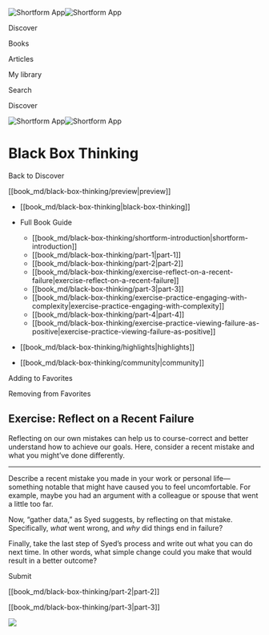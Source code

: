![Shortform App](/img/logo.36a2399e.svg)![Shortform App](/img/logo-dark.70c1b072.svg)

Discover

Books

Articles

My library

Search

Discover

![Shortform App](/img/logo.36a2399e.svg)![Shortform App](/img/logo-dark.70c1b072.svg)

# Black Box Thinking

Back to Discover

[[book_md/black-box-thinking/preview|preview]]

  * [[book_md/black-box-thinking|black-box-thinking]]
  * Full Book Guide

    * [[book_md/black-box-thinking/shortform-introduction|shortform-introduction]]
    * [[book_md/black-box-thinking/part-1|part-1]]
    * [[book_md/black-box-thinking/part-2|part-2]]
    * [[book_md/black-box-thinking/exercise-reflect-on-a-recent-failure|exercise-reflect-on-a-recent-failure]]
    * [[book_md/black-box-thinking/part-3|part-3]]
    * [[book_md/black-box-thinking/exercise-practice-engaging-with-complexity|exercise-practice-engaging-with-complexity]]
    * [[book_md/black-box-thinking/part-4|part-4]]
    * [[book_md/black-box-thinking/exercise-practice-viewing-failure-as-positive|exercise-practice-viewing-failure-as-positive]]
  * [[book_md/black-box-thinking/highlights|highlights]]
  * [[book_md/black-box-thinking/community|community]]



Adding to Favorites 

Removing from Favorites 

## Exercise: Reflect on a Recent Failure

Reflecting on our own mistakes can help us to course-correct and better understand how to achieve our goals. Here, consider a recent mistake and what you might’ve done differently.

* * *

Describe a recent mistake you made in your work or personal life—something notable that might have caused you to feel uncomfortable. For example, maybe you had an argument with a colleague or spouse that went a little too far.

Now, “gather data,” as Syed suggests, by reflecting on that mistake. Specifically, _what_ went wrong, and _why_ did things end in failure?

Finally, take the last step of Syed’s process and write out what you can do next time. In other words, what simple change could you make that would result in a better outcome?

Submit 

[[book_md/black-box-thinking/part-2|part-2]]

[[book_md/black-box-thinking/part-3|part-3]]

![](https://bat.bing.com/action/0?ti=56018282&Ver=2&mid=acf28843-04b5-4c73-b887-15410aa1d25d&sid=201ffde0635411ee902411d77b750559&vid=20202bf0635411ee9ac03f2e618b0b9f&vids=0&msclkid=N&pi=0&lg=en-US&sw=800&sh=600&sc=24&nwd=1&tl=Shortform%20%7C%20Book&p=https%3A%2F%2Fwww.shortform.com%2Fapp%2Fbook%2Fblack-box-thinking%2Fexercise-reflect-on-a-recent-failure&r=&lt=302&evt=pageLoad&sv=1&rn=53473)
